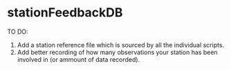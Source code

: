 # stationFeedbackDB

TO DO:
1. Add a station reference file which is sourced by all the individual scripts.
2. Add better recording of how many observations your station has been involved in (or ammount of data recorded).
